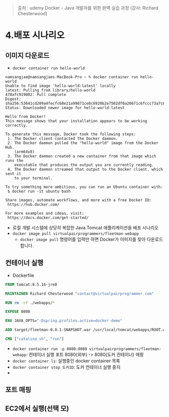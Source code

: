 > 출처 : udemy Docker - Java 개발자를 위한 완벽 실습 과정 (강사: Richard Chesterwood)

# 4.배포 시나리오
## 이미지 다운로드
- `docker container run hello-world`
```shell
namsangjae@namsangjaes-MacBook-Pro ~ % docker container run hello-world
Unable to find image 'hello-world:latest' locally
latest: Pulling from library/hello-world
478afc919002: Pull complete
Digest: sha256:53641cd209a4fecfc68e21a99871ce8c6920b2e7502df0a20671c6fccc73a7c6
Status: Downloaded newer image for hello-world:latest

Hello from Docker!
This message shows that your installation appears to be working correctly.

To generate this message, Docker took the following steps:
 1. The Docker client contacted the Docker daemon.
 2. The Docker daemon pulled the "hello-world" image from the Docker Hub.
    (arm64v8)
 3. The Docker daemon created a new container from that image which runs the
    executable that produces the output you are currently reading.
 4. The Docker daemon streamed that output to the Docker client, which sent it
    to your terminal.

To try something more ambitious, you can run an Ubuntu container with:
 $ docker run -it ubuntu bash

Share images, automate workflows, and more with a free Docker ID:
 https://hub.docker.com/

For more examples and ideas, visit:
 https://docs.docker.com/get-started/
```
- 로컬 개발 시스템에 상당히 복잡한 Java Tomcat 애플리케이션을 배포 시나리오
- `docker image pull virtualpairprogrammers/fleetman-webapp`
  * `docker image pull` 명령어를 입력만 하면 Docker가 이미지를 찾아 다운로드 합니다.


## 컨테이너 실행
- Dockerfile
```dockerfile
FROM tomcat:8.5.16-jre8

MAINTAINER Richard Chesterwood "contact@virtualpairprogrammer.com"

RUN rm -rf ./webapps/*

EXPOSE 8080

ENV JAVA_OPTS="-Dspring.profiles.active=docker-demo"

ADD target/fleetman-0.0.1-SNAPSHOT.war /usr/local/tomcat/webapps/ROOT.war

CMD ["catalina.sh", "run"]
```
- `docker container run -p 8080:8080 virtualpairprogrammers/fleetman-webapp`: 컨테이너 실행 포트 8080(외부) -> 8080(도커 컨테이너) 매핑
- `docker container ls`: 실행중인 docker container 목록
- `docker container stop 도커ID`: 도커 컨테이너 실행 중지
- 

## 포트 매핑

## EC2에서 실행(선택 모)
